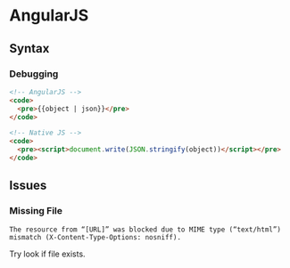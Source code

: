 # AngularJS

## Syntax

### Debugging

```html
<!-- AngularJS -->
<code>
  <pre>{{object | json}}</pre>
</code>

<!-- Native JS -->
<code>
  <pre><script>document.write(JSON.stringify(object))</script></pre>
</code>
```

## Issues

### Missing File

```log
The resource from “[URL]” was blocked due to MIME type (“text/html”) mismatch (X-Content-Type-Options: nosniff).
```

Try look if file exists.
